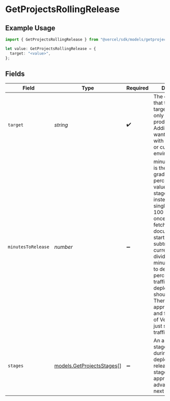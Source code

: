 # GetProjectsRollingRelease

## Example Usage

```typescript
import { GetProjectsRollingRelease } from "@vercel/sdk/models/getprojectsop.js";

let value: GetProjectsRollingRelease = {
  target: "<value>",
};
```

## Fields

| Field                                                                                                                                                                                                                                                                                                                                                                                                                                                                  | Type                                                                                                                                                                                                                                                                                                                                                                                                                                                                   | Required                                                                                                                                                                                                                                                                                                                                                                                                                                                               | Description                                                                                                                                                                                                                                                                                                                                                                                                                                                            |
| ---------------------------------------------------------------------------------------------------------------------------------------------------------------------------------------------------------------------------------------------------------------------------------------------------------------------------------------------------------------------------------------------------------------------------------------------------------------------- | ---------------------------------------------------------------------------------------------------------------------------------------------------------------------------------------------------------------------------------------------------------------------------------------------------------------------------------------------------------------------------------------------------------------------------------------------------------------------- | ---------------------------------------------------------------------------------------------------------------------------------------------------------------------------------------------------------------------------------------------------------------------------------------------------------------------------------------------------------------------------------------------------------------------------------------------------------------------- | ---------------------------------------------------------------------------------------------------------------------------------------------------------------------------------------------------------------------------------------------------------------------------------------------------------------------------------------------------------------------------------------------------------------------------------------------------------------------- |
| `target`                                                                                                                                                                                                                                                                                                                                                                                                                                                               | *string*                                                                                                                                                                                                                                                                                                                                                                                                                                                               | :heavy_check_mark:                                                                                                                                                                                                                                                                                                                                                                                                                                                     | The environment that the release targets, currently only supports production. Adding in case we want to configure with alias groups or custom environments.                                                                                                                                                                                                                                                                                                            |
| `minutesToRelease`                                                                                                                                                                                                                                                                                                                                                                                                                                                     | *number*                                                                                                                                                                                                                                                                                                                                                                                                                                                               | :heavy_minus_sign:                                                                                                                                                                                                                                                                                                                                                                                                                                                     | minutesToRelease is the total time to gradually shift percentages. This value overrides stages and instead creates a single smooth 0-100 stage. So once we have fetched the document with the start time, subtract from the current time, and divide by total minutesToRelease, to determine what percentage of traffic the new deployment should be serving. There is no approval required, and for the case of Vercel, it would just slowly shift traffic 0 to 100%. |
| `stages`                                                                                                                                                                                                                                                                                                                                                                                                                                                               | [models.GetProjectsStages](../models/getprojectsstages.md)[]                                                                                                                                                                                                                                                                                                                                                                                                           | :heavy_minus_sign:                                                                                                                                                                                                                                                                                                                                                                                                                                                     | An array of all the stages required during a deployment release. each stage requires an approval before advancing to the next stage.                                                                                                                                                                                                                                                                                                                                   |